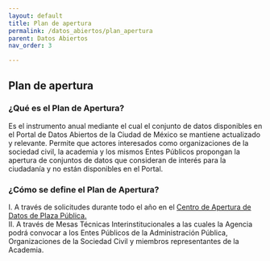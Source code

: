 ```yaml
---
layout: default
title: Plan de apertura
permalink: /datos_abiertos/plan_apertura
parent: Datos Abiertos
nav_order: 3

---
```

## Plan de apertura

### ¿Qué es el Plan de Apertura? 
Es el instrumento anual mediante el cual el conjunto de datos disponibles en el Portal de Datos Abiertos de la Ciudad de México se mantiene actualizado y relevante. Permite que actores interesados como organizaciones de la sociedad civil, la academia y los mismos Entes Públicos propongan la apertura de conjuntos de datos que consideran de interés para la ciudadanía y no están disponibles en el Portal. 

### ¿Cómo se define el Plan de Apertura? 
I. A través de solicitudes durante todo el año en el <a href="https://plazapublica.cdmx.gob.mx/assemblies/mesa-datos/f/32/"> Centro de Apertura de Datos de Plaza Pública. </a>
<br>
II. A través de Mesas Técnicas Interinstitucionales a las cuales la Agencia podrá convocar a los Entes Públicos de la Administración Pública, Organizaciones de la Sociedad Civil y miembros representantes de la Academia.
